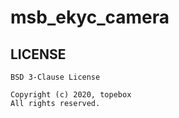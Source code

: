 # msb_ekyc_camera
## LICENSE
    BSD 3-Clause License
    
    Copyright (c) 2020, topebox
    All rights reserved.

